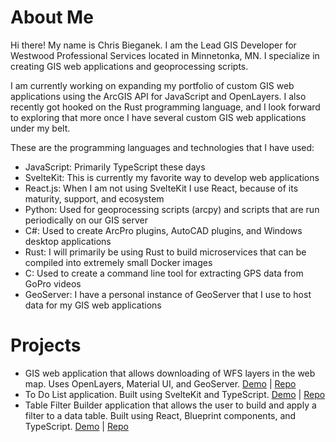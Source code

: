 # About Me

Hi there! My name is Chris Bieganek. I am the Lead GIS Developer for Westwood Professional Services located in Minnetonka, MN. I specialize in creating GIS web applications and geoprocessing scripts.

I am currently working on expanding my portfolio of custom GIS web applications using the ArcGIS API for JavaScript and OpenLayers. I also recently got hooked on the Rust programming language, and I look forward to exploring that more once I have several custom GIS web applications under my belt.

These are the programming languages and technologies that I have used:

- JavaScript: Primarily TypeScript these days
- SvelteKit: This is currently my favorite way to develop web applications
- React.js: When I am not using SvelteKit I use React, because of its maturity, support, and ecosystem
- Python: Used for geoprocessing scripts (arcpy) and scripts that are run periodically on our GIS server
- C#: Used to create ArcPro plugins, AutoCAD plugins, and Windows desktop applications
- Rust: I will primarily be using Rust to build microservices that can be compiled into extremely small Docker images
- C: Used to create a command line tool for extracting GPS data from GoPro videos
- GeoServer: I have a personal instance of GeoServer that I use to host data for my GIS web applications

# Projects

- GIS web application that allows downloading of WFS layers in the web map. Uses OpenLayers, Material UI, and GeoServer. [Demo](https://ol-gs-download-widget.pages.dev/) | [Repo](https://github.com/cwbieganek/ol-gs-download-widget)
- To Do List application. Built using SvelteKit and TypeScript. [Demo](https://svelte-todo-list-cpv.pages.dev/) | [Repo](https://github.com/cwbieganek/svelte-todo-list)
- Table Filter Builder application that allows the user to build and apply a filter to a data table. Built using React, Blueprint components, and TypeScript. [Demo](https://table-filter-builder.pages.dev/) | [Repo](https://github.com/cwbieganek/table-filter-builder)
